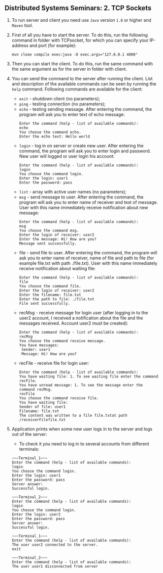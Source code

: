## Distributed Systems Seminars: 2. TCP Sockets

1. To run server and client you need use `Java` version `1.8` or higher and `Maven` tool.

2. First of all you have to start the server. To do this, run the following command in folder with TCPsocket, for which you can specify your IP-address and port (for example):
    ```
    mvn clean compile exec:java -D exec.args="127.0.0.1 4000"
    ```
3. Then you can start the client. To do this, run the same command with the same argument as for the server in folder with client.

4. You can send the command to the server after running the client. List and description of the available commands can be seen by running the `help` command. Following commands are available for the client:
    
    - `exit` - shutdown client (no parameters);
    - `ping` - testing connection (no parameters);
    - `echo` - testing sending message. After entering the command, the program will ask you to enter text of echo message:
        ```
        Enter the command (help - list of available commands):
        echo
        You choose the command echo.
        Enter the echo text: Hello world
        ```
    - `login` - log in on server or create new user. After entering the command, the program will ask you to enter login and password. New user will logged or user login his account:
        ```
        Enter the command (help - list of available commands):
        login
        You choose the command login.
        Enter the login: user1
        Enter the password: pass
        ```
    - `list` - array with active user names (no parameters);
    - `msg` - send message to user. After entering the command, the program will ask you to enter name of receiver and test of message. User with this name immediately receive notification about new message:
        ```
        Enter the command (help - list of available commands):
        msg
        You choose the command msg.
        Enter the login of receiver: user2
        Enter the message: Hi! How are you?
        Message sent successfully.
        ```
    - file - send file to user. After entering the command, the program will ask you to enter name of receiver, name of file and path to file (for example file.txt with path ./file.txt). User with this name immediately receive notification about waiting file:
        ```
        Enter the command (help - list of available commands):
        file
        You choose the command file.
        Enter the login of receiver: user2
        Enter the filename: file.txt
        Enter the path to file: ./file.txt
        File sent successfully.
        ```
    - recMsg - receive message for login user (after  logging in to the user2 account, I received a notification about the file and the messages received. Account user2 must be created):
        ```
        Enter the command (help - list of available commands):
        recMsg
        You choose the command receive message.
        You have messages:
         Sender: user1
         Message: Hi! How are you?
        ```
    - recFile - receive file for login user:
        ```
        Enter the command (help - list of available commands):
        You have waiting file: 1. To see waiting file enter the command recFile.
        You have unread message: 1. To see the message enter the command recMsg.
        recFile
        You choose the command receive file.
        You have waiting file:
        Sender of file: user1
        Filename: file.txt
        The content was written to a file file.txtat path /receiverFilefile.txt
        ```
      
5. Application prints when some new user logs in to the server and logs out of the server:
    - To check it you need to log in to several accounts from different terminals:
    ``` 
    ~~~Terminal_1~~~
    Enter the command (help - list of available commands):
    login
    You choose the command login.
    Enter the login: user1
    Enter the password: pass
    Server answer:
    Successful login.
    ```
    ```
    ~~~Terminal_2~~~
    Enter the command (help - list of available commands):
    login
    You choose the command login.
    Enter the login: user2
    Enter the password: pass
    Server answer:
    Successful login.
    ```
    ```
    ~~~Terminal_1~~~
    Enter the command (help - list of available commands):
    The user user2 connected to the server.
    exit
    ```
    ```
    ~~~Terminal_2~~~
    Enter the command (help - list of available commands):
    The user user1 disconnected from server
    ```